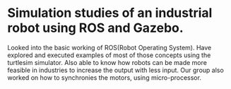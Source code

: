# **Simulation studies of an industrial robot using ROS and Gazebo.**  

Looked into the basic working of ROS(Robot Operating System). Have explored and executed examples of most of those concepts using the turtlesim simulator. Also able to know how robots can be made more feasible in industries to increase the output with less input. Our group also worked on how to synchronies the motors, using micro-processor.
